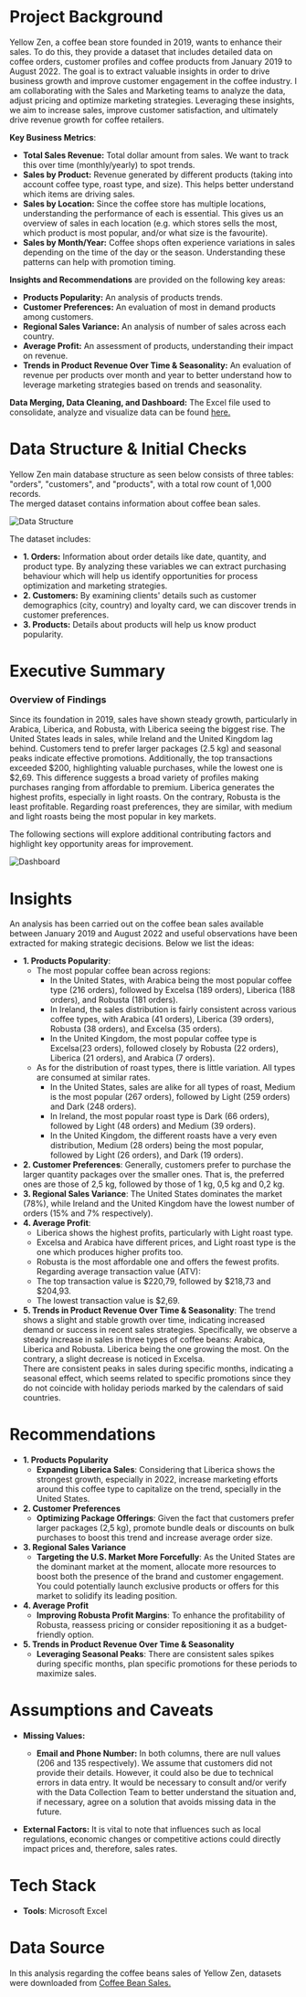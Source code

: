# Project Background
Yellow Zen, a coffee bean store founded in 2019, wants to enhance their sales. To do this, they provide a dataset that includes detailed data on coffee orders, customer profiles and coffee products from January 2019 to August 2022. The goal is to extract valuable insights in order to drive business growth and improve customer engagement in the coffee industry. I am collaborating with the Sales and Marketing teams to analyze the data, adjust pricing and optimize marketing strategies. Leveraging these insights, we aim to increase sales, improve customer satisfaction, and ultimately drive revenue growth for coffee retailers.

**Key Business Metrics**:
* **Total Sales Revenue:** Total dollar amount from sales. We want to track this over time (monthly/yearly) to spot trends.
* **Sales by Product:** Revenue generated by different products (taking into account coffee type, roast type, and size). This helps better understand which items are driving sales.
* **Sales by Location:** Since the coffee store has multiple locations, understanding the performance of each is essential. This gives us an overview of sales in each location (e.g. which stores sells the most, which product is most popular, and/or what size is the favourite).
* **Sales by Month/Year:** Coffee shops often experience variations in sales depending on the time of the day or the season. Understanding these patterns can help with promotion timing.

**Insights and Recommendations** are provided on the following key areas:
* **Products Popularity:** An analysis of products trends.
* **Customer Preferences:** An evaluation of most in demand products among customers.
* **Regional Sales Variance:** An analysis of number of sales across each country.
* **Average Profit:** An assessment of products, understanding their impact on revenue.
* **Trends in Product Revenue Over Time & Seasonality:** An evaluation of revenue per products over month and year to better understand how to leverage marketing strategies based on trends and seasonality.



**Data Merging, Data Cleaning, and Dashboard:** The Excel file used to consolidate, analyze and visualize data can be found [here.](https://github.com/andrealopezp/CoffeeAnalysis/blob/main/coffee_analysis.xlsx)



# Data Structure & Initial Checks
Yellow Zen main database structure as seen below consists of three tables: "orders", "customers", and "products", with a total row count of 1,000 records.\
The merged dataset contains information about coffee bean sales.

![Data Structure](/assets/Dataset_ERD.png)

The dataset includes:
* **1. Orders:** Information about order details like date, quantity, and product type. By analyzing these variables we can extract purchasing behaviour which will help us identify opportunities for process optimization and marketing strategies.
* **2. Customers:** By examining clients' details such as customer demographics (city, country) and loyalty card, we can discover trends in customer preferences.
* **3. Products:** Details about products will help us know product popularity.



# Executive Summary

### Overview of Findings
Since its foundation in 2019, sales have shown steady growth, particularly in Arabica, Liberica, and Robusta, with Liberica seeing the biggest rise. The United States leads in sales, while Ireland and the United Kingdom lag behind. Customers tend to prefer larger packages (2.5 kg) and seasonal peaks indicate effective promotions. Additionally, the top transactions exceeded $200, highlighting valuable purchases, while the lowest one is $2,69. This difference suggests a broad variety of profiles making purchases ranging from affordable to premium. Liberica generates the highest profits, especially in light roasts. On the contrary, Robusta is the least profitable. Regarding roast preferences, they are similar, with medium and light roasts being the most popular in key markets.

The following sections will explore additional contributing factors and highlight key opportunity areas for improvement.

![Dashboard](/assets/Dashboard.png)



# Insights
An analysis has been carried out on the coffee bean sales available between January 2019 and August 2022 and useful observations have been extracted for making strategic decisions. Below we list the ideas:
* **1. Products Popularity**:
    * The most popular coffee bean across regions:
        * In the United States, with Arabica being the most popular coffee type (216 orders), followed by Excelsa (189 orders), Liberica (188 orders), and Robusta (181 orders).
        * In Ireland, the sales distribution is fairly consistent across various coffee types, with Arabica (41 orders), Liberica (39 orders), Robusta (38 orders), and Excelsa (35 orders).
        * In the United Kingdom, the most popular coffee type is Excelsa(23 orders), followed closely by Robusta (22 orders), Liberica (21 orders), and Arabica (7 orders).
    * As for the distribution of roast types, there is little variation. All types are consumed at similar rates.
        * In the United States, sales are alike for all types of roast, Medium is the most popular (267 orders), followed by Light (259 orders) and Dark (248 orders).
        * In Ireland, the most popular roast type is Dark (66 orders), followed by Light (48 orders) and Medium (39 orders).
        * In the United Kingdom, the different roasts have a very even distribution, Medium (28 orders) being the most popular, followed by Light (26 orders), and Dark (19 orders).
* **2. Customer Preferences**:
Generally, customers prefer to purchase the larger quantity packages over the smaller ones. That is, the preferred ones are those of 2,5 kg, followed by those of 1 kg, 0,5 kg and 0,2 kg.
* **3. Regional Sales Variance**:
The United States dominates the market (78%), while Ireland and the United Kingdom have the lowest number of orders (15% and 7% respectively).
* **4. Average Profit**:
    * Liberica shows the highest profits, particularly with Light roast type.
    * Excelsa and Arabica have different prices, and Light roast type is the one which produces higher profits too.
    * Robusta is the most affordable one and offers the fewest profits.
Regarding average transaction value (ATV):
    * The top transaction value is $220,79, followed by $218,73 and $204,93.
    * The lowest transaction value is $2,69.
* **5. Trends in Product Revenue Over Time & Seasonality**:
The trend shows a slight and stable growth over time, indicating increased demand or success in recent sales strategies. Specifically, we observe a steady increase in sales in three types of coffee beans: Arabica, Liberica and Robusta. Liberica being the one growing the most. On the contrary, a slight decrease is noticed in Excelsa.\
There are consistent peaks in sales during specific months, indicating a seasonal effect, which seems related to specific promotions since they do not coincide with holiday periods marked by the calendars of said countries.

# Recommendations
* **1. Products Popularity**
    * **Expanding Liberica Sales**: Considering that Liberica shows the strongest growth, especially in 2022, increase marketing efforts around this coffee type to capitalize on the trend, specially in the United States.
* **2. Customer Preferences**
    * **Optimizing Package Offerings**: Given the fact that customers prefer larger packages (2,5 kg), promote bundle deals or discounts on bulk purchases to  boost this trend and increase average order size.
* **3. Regional Sales Variance**
    * **Targeting the U.S. Market More Forcefully**: As the United States are the dominant market at the moment, allocate more resources to boost both the presence of the brand and customer engagement. You could potentially launch exclusive products or offers for this market to solidify its leading position.
* **4. Average Profit**
    * **Improving Robusta Profit Margins**: To enhance the profitability of Robusta, reassess pricing or consider repositioning it as a budget-friendly option.
* **5. Trends in Product Revenue Over Time & Seasonality**
    * **Leveraging Seasonal Peaks**: There are consistent sales spikes during specific months, plan specific promotions for these periods to maximize sales.



# Assumptions and Caveats
* **Missing Values:**
    * **Email and Phone Number:** In both columns, there are null values (206 and 135 respectively). We assume that customers did not provide their details. However, it could also be due to technical errors in data entry.
It would be necessary to consult and/or verify with the Data Collection Team to better understand the situation and, if necessary, agree on a solution that avoids missing data in the future.

* **External Factors:** It is vital to note that influences such as local regulations, economic changes or competitive actions could directly impact prices and, therefore, sales rates.



# Tech Stack
- **Tools**: Microsoft Excel



# Data Source
In this analysis regarding the coffee beans sales of Yellow Zen, datasets were downloaded from [Coffee Bean Sales.](https://www.kaggle.com/datasets/saadharoon27/coffee-bean-sales-raw-dataset)
